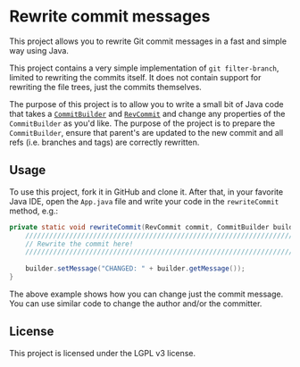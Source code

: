 # Rewrite commit messages

This project allows you to rewrite Git commit messages in a fast and simple way using Java.

This project contains a very simple implementation of `git filter-branch`, limited to rewriting the commits itself. It does not contain support for rewriting the file trees, just the commits themselves.

The purpose of this project is to allow you to write a small bit of Java code that takes a [`CommitBuilder`](http://download.eclipse.org/jgit/site/4.9.0.201710071750-r/apidocs/org/eclipse/jgit/lib/CommitBuilder.html) and [`RevCommit`](http://download.eclipse.org/jgit/site/4.9.0.201710071750-r/apidocs/org/eclipse/jgit/revwalk/RevCommit.html) and change any properties of the `CommitBuilder` as you'd like. The purpose of the project is to prepare the `CommitBuilder`, ensure that parent's are updated to the new commit and all refs (i.e. branches and tags) are correctly rewritten.

## Usage

To use this project, fork it in GitHub and clone it. After that, in your favorite Java IDE, open the `App.java` file and write your code in the `rewriteCommit` method, e.g.:

```java
private static void rewriteCommit(RevCommit commit, CommitBuilder builder) {
    ///////////////////////////////////////////////////////////////////////
    // Rewrite the commit here!
    ///////////////////////////////////////////////////////////////////////
    
    builder.setMessage("CHANGED: " + builder.getMessage());
}
```

The above example shows how you can change just the commit message. You can use similar code to change the author and/or the committer.

## License

This project is licensed under the LGPL v3 license.
